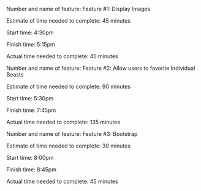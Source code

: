 Number and name of feature: Feature #1: Display Images

Estimate of time needed to complete: 45 minutes

Start time: 4:30pm

Finish time: 5:15pm

Actual time needed to complete: 45 minutes

Number and name of feature: Feature #2: Allow users to favorite Individual Beasts

Estimate of time needed to complete: 90 minutes

Start time: 5:30pm

Finish time: 7:45pm

Actual time needed to complete: 135 minutes

Number and name of feature: Feature #3: Bootstrap

Estimate of time needed to complete: 30 minutes

Start time: 8:00pm

Finish time: 8:45pm

Actual time needed to complete: 45 minutes
